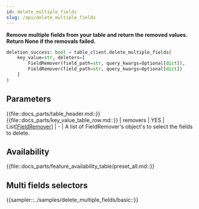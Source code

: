 ```yaml
---
id: delete_multiple_fields
slug: /api/delete_multiple_fields
---
```


**Remove multiple fields from your table and return the removed values. Return None if the removals failed.**

```python
deletion_success: bool = table_client.delete_multiple_fields(
    key_value=str, deleters=[
        FieldRemover(field_path=str, query_kwargs=Optional[dict]),
        FieldRemover(field_path=str, query_kwargs=Optional[dict])
    ]
)
```

## Parameters

{{file::docs_parts/table_header.md::}}
{{file::docs_parts/key_value_table_row.md::}}
| removers      | YES      | List[[FieldRemover](../api/FieldRemover.md)] | - | A list of FieldRemover's object's to select the fields to delete.

## Availability

{{file::docs_parts/feature_availability_table/preset_all.md::}}

## Multi fields selectors

{{sampler::../samples/delete_multiple_fields/basic::}}
 